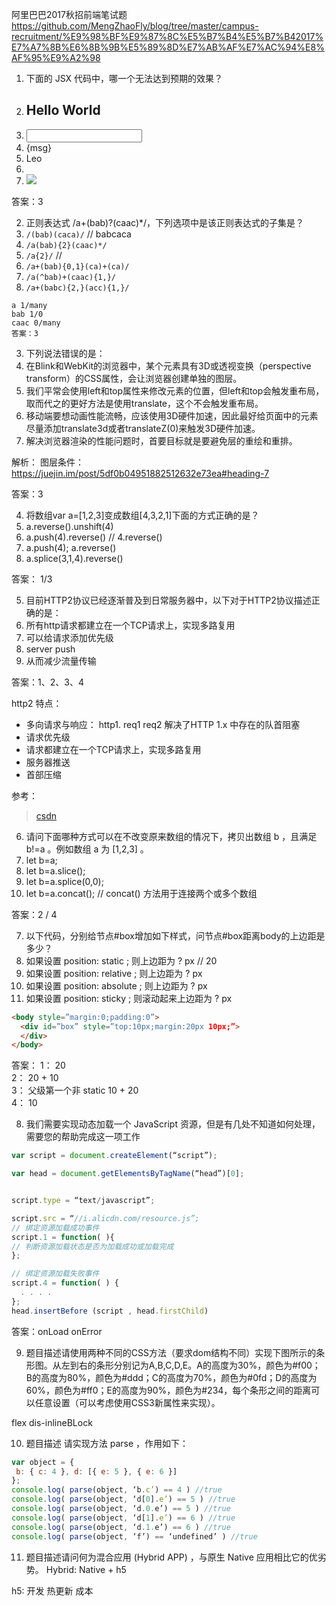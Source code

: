 阿里巴巴2017秋招前端笔试题
https://github.com/MengZhaoFly/blog/tree/master/campus-recruitment/%E9%98%BF%E9%87%8C%E5%B7%B4%E5%B7%B42017%E7%A7%8B%E6%8B%9B%E5%89%8D%E7%AB%AF%E7%AC%94%E8%AF%95%E9%A2%98

1. 下面的 JSX 代码中，哪一个无法达到预期的效果？
  1. <h2>Hello World</h2>
  2. <input type=”checkbox”/>
  3. <div class=”msg-box”>{msg}</div>
  4. <label htmlFor=”name”>Leo</label>
  5. <div style={{height: 50}}></div>
  6. <img src={imgSrc}/>
答案：3

2. 正则表达式 /a+(bab)?(caac)*/，下列选项中是该正则表达式的子集是？
  1. `/(bab)(caca)/`  // babcaca
  2. `/a(bab){2}(caac)*/`
  3. `/a{2}/`         //
  4. `/a+(bab){0,1}(ca)+(ca)/`
  5. `/a(^bab)+(caac){1,}/`
  6. `/a+(babc){2,}(acc){1,}/`

    a 1/many
    bab 1/0 
    caac 0/many 
    答案：3

3. 下列说法错误的是：
  1. 在Blink和WebKit的浏览器中，某个元素具有3D或透视变换（perspective transform）的CSS属性，会让浏览器创建单独的图层。
  2. 我们平常会使用left和top属性来修改元素的位置，但left和top会触发重布局，取而代之的更好方法是使用translate，这个不会触发重布局。
  3. 移动端要想动画性能流畅，应该使用3D硬件加速，因此最好给页面中的元素尽量添加translate3d或者translateZ(0)来触发3D硬件加速。
  4. 解决浏览器渲染的性能问题时，首要目标就是要避免层的重绘和重排。

  解析： 图层条件：https://juejin.im/post/5df0b04951882512632e73ea#heading-7

答案：3

4. 将数组var a=[1,2,3]变成数组[4,3,2,1]下面的方式正确的是？
  1. a.reverse().unshift(4)
  2. a.push(4).reverse()    // 4.reverse()
  3. a.push(4); a.reverse()
  4. a.splice(3,1,4).reverse()

答案： 1/3

5. 目前HTTP2协议已经逐渐普及到日常服务器中，以下对于HTTP2协议描述正确的是：
  1. 所有http请求都建立在一个TCP请求上，实现多路复用
  2. 可以给请求添加优先级
  3. server push
  4. 从而减少流量传输

答案：1、2、3、4

http2 特点：

- 多向请求与响应： http1. req1 req2 解决了HTTP 1.x 中存在的队首阻塞
- 请求优先级
- 请求都建立在一个TCP请求上，实现多路复用
- 服务器推送
- 首部压缩

参考：
>[csdn](https://blog.csdn.net/zqjflash/article/details/50179235)

6. 请问下面哪种方式可以在不改变原来数组的情况下，拷贝出数组 b ，且满足 b!=a 。例如数组 a 为 [1,2,3] 。
  1. let b=a;
  2. let b=a.slice();
  3. let b=a.splice(0,0);
  4. let b=a.concat();   // concat() 方法用于连接两个或多个数组

答案：2 / 4

7. 以下代码，分别给节点#box增加如下样式，问节点#box距离body的上边距是多少？
  1. 如果设置 position: static ; 则上边距为 ? px       // 20
  2. 如果设置 position: relative ; 则上边距为 ? px
  3. 如果设置 position: absolute ; 则上边距为 ? px
  4. 如果设置 position: sticky ; 则滚动起来上边距为 ? px
  ```html
  <body style=”margin:0;padding:0”>
    <div id=”box” style=”top:10px;margin:20px 10px;”>
    </div>
  </body>
  ```
答案： 
1： 20   
2： 20 + 10   
3： 父级第一个非 static 10 + 20   
4： 10

8. 我们需要实现动态加载一个 JavaScript 资源，但是有几处不知道如何处理，需要您的帮助完成这一项工作

```js
var script = document.createElement(“script”);

var head = document.getElementsByTagName(“head”)[0];


script.type = “text/javascript”;

script.src = “//i.alicdn.com/resource.js”;
// 绑定资源加载成功事件
script.1 = function( ){
// 判断资源加载状态是否为加载成功或加载完成
};

// 绑定资源加载失败事件
script.4 = function( ) {
  . . . .
};
head.insertBefore (script , head.firstChild)
```
答案：onLoad onError

9. 题目描述请使用两种不同的CSS方法（要求dom结构不同）实现下图所示的条形图。从左到右的条形分别记为A,B,C,D,E。A的高度为30%，颜色为#f00；B的高度为80%，颜色为#ddd；C的高度为70%，颜色为#0fd；D的高度为60%，颜色为#ff0；E的高度为90%，颜色为#234，每个条形之间的距离可以任意设置（可以考虑使用CSS3新属性来实现）。

flex dis-inlineBLock

10. 题目描述 请实现方法 parse ，作用如下：
``` js
var object = {
 b: { c: 4 }, d: [{ e: 5 }, { e: 6 }]
};
console.log( parse(object, ‘b.c’) == 4 ) //true
console.log( parse(object, ‘d[0].e’) == 5 ) //true
console.log( parse(object, ‘d.0.e’) == 5 ) //true
console.log( parse(object, ‘d[1].e’) == 6 ) //true
console.log( parse(object, ‘d.1.e’) == 6 ) //true
console.log( parse(object, ‘f’) == ‘undefined’ ) //true
```

11. 题目描述请问何为混合应用 (Hybrid APP) ，与原生 Native 应用相比它的优劣势。
Hybrid: Native + h5

h5: 开发 热更新 成本